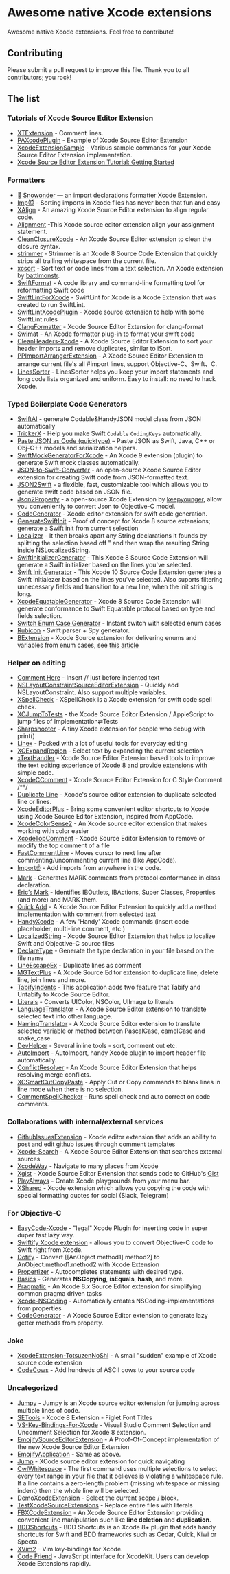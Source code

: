# Awesome native Xcode extensions

Awesome native Xcode extensions. Feel free to contribute!

## Contributing

Please submit a pull request to improve this file. Thank you to all contributors; you rock!

## The list

### Tutorials of Xcode Source Editor Extension

* [XTExtension](https://github.com/wuwen1030/XTExtension) - Comment lines.
* [PAXcodePlugin](https://github.com/balloonsys/PAXcodePlugin) - Example of Xcode Source Editor Extension
* [XcodeExtensionSample](https://github.com/takasek/XcodeExtensionSample) - Various sample commands for your Xcode Source Editor Extension implementation.
* [Xcode Source Editor Extension Tutorial: Getting Started](http://www.vadimbulavin.com/xcode-source-editor-extension-tutorial/)

### Formatters

* [🔮 Snowonder](https://github.com/Karetski/Snowonder) — an import declarations formatter Xcode Extension.
* [Imp😈](https://github.com/shalamowww/imp) - Sorting imports in Xcode files has never been that fun and easy
* [XAlign](https://github.com/qfish/XAlign) - An amazing Xcode Source Editor extension to align regular code.
* [Alignment](https://github.com/tid-kijyun/XcodeSourceEditorExtension-Alignment) -This Xcode source editor extension align your assignment statement.
* [CleanClosureXcode](https://github.com/BalestraPatrick/CleanClosureXcode) - An Xcode Source Editor extension to clean the closure syntax.
* [strimmer](https://github.com/squarefrog/strimmer) - Strimmer is an Xcode 8 Source Code Extension that quickly strips all trailing whitespace from the current file.
* [xcsort](http://apps.brrm.ru/xcsort/) - Sort text or code lines from a text selection. An Xcode extension by [battlmonstr](https://github.com/battlmonstr).
* [SwiftFormat](https://github.com/nicklockwood/SwiftFormat) - A code library and command-line formatting tool for reformatting Swift code
* [SwiftLintForXcode](https://github.com/norio-nomura/SwiftLintForXcode) - SwiftLint for Xcode is a Xcode Extension that was created to run SwiftLint.
* [SwiftLintXcodePlugin](https://github.com/libec/SwiftLintXcodePlugin) - Xcode source extension to help with some SwiftLint rules
* [ClangFormatter](https://github.com/neonichu/ClangFormatter) - Xcode Source Editor Extension for clang-format
* [Swimat](https://github.com/Jintin/Swimat) - An Xcode formatter plug-in to format your swift code
* [CleanHeaders-Xcode](https://github.com/insanoid/CleanHeaders-Xcode) - A Xcode Source Editor Extension to sort your header imports and remove duplicates, similar to iSort.
* [PPImportArrangerExtension](https://github.com/VernonVan/PPImportArrangerExtension) - A Xcode Source Editor Extension to arrange current file's all #import lines, support Objective-C、Swift、C.
* [LinesSorter](https://github.com/V8tr/LinesSorter-Xcode-Extension) - LinesSorter helps you keep your import statements and long code lists organized and uniform. Easy to install: no need to hack Xcode.

### Typed Boilerplate Code Generators
* [SwiftAI](https://github.com/hhfa008/SwiftAI)  - generate Codable&HandyJSON model class from JSON automatically
* [TrickerX](https://github.com/wleii/TrickerX) - Help you make Swift `Codable` `CodingKeys` automatically.
* [Paste JSON as Code (quicktype)](https://github.com/quicktype/quicktype-xcode) – Paste JSON as Swift, Java, C++ or Obj-C++ models and serialization helpers.
* [SwiftMockGeneratorForXcode](https://github.com/seanhenry/SwiftMockGeneratorForXcode) - An Xcode 9 extension (plugin) to generate Swift mock classes automatically.
* [JSON-to-Swift-Converter](https://github.com/mrlegowatch/JSON-to-Swift-Converter) - an open-source Xcode Source Editor extension for creating Swift code from JSON-formatted text.
* [JSON2Swift](https://itunes.apple.com/us/app/json2swift/id1208964041?mt=12) - a flexible, fast, customizable tool which allows you to generate swift code based on JSON file.
* [Json2Property](https://github.com/keepyounger/Json2Property) - a open-source Xcode Extension by [keepyounger](https://github.com/keepyounger), allow you conveniently to convert Json to Objective-C model.
* [CodeGenerator](https://github.com/WANGjieJacques/CodeGenerator/) - Xcode editor extension for swift code generation.
* [GenerateSwiftInit](https://github.com/bkobilansky/GenerateSwiftInit) - Proof of concept for Xcode 8 source extensions; generate a Swift init from current selection
* [Localizer](https://github.com/esttorhe/Localizer) - It then breaks apart any String declarations it founds by splitting the selection based off " and then wrap the resulting String inside NSLocalizedString.
* [SwiftInitializerGenerator](https://github.com/Bouke/SwiftInitializerGenerator) - This Xcode 8 Source Code Extension will generate a Swift initializer based on the lines you've selected.
* [Swift Init Generator](https://github.com/Atimca/SwiftInitGenerator) - This Xcode 10 Source Code Extension generates a Swift initialezer based on the lines you've selected. Also suports filtering unnecessary fields and transition to a new line, when the init string is long.
* [XcodeEquatableGenerator](https://github.com/sergdort/XcodeEquatableGenerator) - Xcode 8 Source Code Extension will generate conformance to Swift Equatable protocol based on type and fields selection.
* [Switch Enum Case Generator](https://github.com/timaktimak/SwitchCaseGenerator) - Instant switch with selected enum cases
* [Rubicon](https://github.com/raptorxcz/Rubicon) - Swift parser + Spy generator.
* [BExtension](https://github.com/DominikBucher12/BEExtension) - Xcode Source extension for delivering enums and variables from enum cases, see [this article](https://www.linkedin.com/pulse/xcode-extension-defining-enum-variables-swift-moreerror-bucher?trk=v-feed&lipi=urn%3Ali%3Apage%3Ad_flagship3_feed%3BGQbYZpETZvH9TQq77%2BltRg%3D%3D)

### Helper on editing

* [Comment Here](https://itunes.apple.com/us/app/comment-here/id1406737173?mt=12) - Insert // just before indented text
* [NSLayoutConstraintSourceEditorExtension](https://github.com/shindyu/NSLayoutConstraintSourceEditorExtension) - Quickly add NSLayoutConstraint. Also support multiple variables.
* [XSpellCheck](https://github.com/wangjiejacques/XSpellCheck) - XSpellCheck is a Xcode extension for swift code spell check.
* [XCJumpToTests](https://github.com/takasek/XCJumpToTests) - the Xcode Source Editor Extension / AppleScript to jump files of Implementation⇄Tests
* [Sharpshooter](https://github.com/twostraws/Sharpshooter) - A tiny Xcode extension for people who debug with print()
* [Linex](https://github.com/kaunteya/Linex) - Packed with a lot of useful tools for everyday editing
* [XCExpandRegion](https://bitbucket.org/rjchatfield/xcexpandregion) - Select text by expanding the current selection
* [xTextHandler](https://github.com/cyanzhong/xTextHandler) - Xcode Source Editor Extension based tools to improve the text editing experience of Xcode 8 and provide extensions with simple code.
* [XcodeCComment](https://github.com/flexih/XcodeCComment) - Xcode Source Editor Extension for C Style Comment /**/
* [Duplicate Line](https://github.com/castus/Xcode8Extensions) - Xcode's source editor extension to duplicate selected line or lines.
* [XcodeEditorPlus](https://github.com/wangshengjia/XcodeEditorPlus) - Bring some convenient editor shortcuts to Xcode using Xcode Source Editor Extension, inspired from AppCode.
* [XcodeColorSense2](https://github.com/onmyway133/XcodeColorSense2) - An Xcode source editor extension that makes working with color easier
* [XcodeTopComment](https://github.com/alexito4/XcodeTopComment) - Xcode Source Editor Extension to remove or modify the top comment of a file
* [FastCommentLine](https://github.com/ebaker355/FastCommentLine) - Moves cursor to next line after commenting/uncommenting current line (like AppCode).
* [Import☝️](https://github.com/markohlebar/Import) - Add imports from anywhere in the code.
* [Mark](https://github.com/velyan/Mark) - Generates MARK comments from protocol conformance in class declaration.
* [Eric’s Mark](https://github.com/richardfrk/EricsMark) - Identifies IBOutlets, IBActions, Super Classes, Properties (and more) and MARK them.
* [Quick Add](https://github.com/funky-monkey/QuickAdd) - A Xcode Source Editor Extension to quickly add a method implementation with comment from selected text
* [HandyXcode](https://github.com/konkontos/HandyXcode) - A few 'Handy' Xcode commands (insert code placeholder, multi-line comment, etc.)
* [LocalizedString](https://github.com/mateusfsilva/LocalizedString) - Xcode Source Editor Extension that helps to localize Swift and Objective-C source files
* [DeclareType](https://github.com/timaktimak/DeclareType) - Generate the type declaration in your file based on the file name
* [LineEscapeEx](https://github.com/sidepelican/LineEscapeEx) - Duplicate lines as comment
* [MGTextPlus](https://github.com/tuan188/MGTextPlus) - A Xcode Source Editor extension to duplicate line, delete line, join lines and more.
* [TabifyIndents](https://itunes.apple.com/jp/app/tabifyindents-for-xcode/id1179234554?mt=12) - This application adds two feature that Tabify and Untabify to Xcode Source Editor.
* [Literals](https://github.com/Igor-Palaguta/LiteralsExtension) - Converts UIColor, NSColor, UIImage to literals
* [LanguageTranslator](https://itunes.apple.com/app/languagetranslator-for-xcode/id1218781096?mt=12) - A Xcode Source Editor extension to translate selected text into other language.
* [NamingTranslator](https://itunes.apple.com/app/namingtranslator-for-xcode/id1218784832?mt=12) - A Xcode Source Editor extension to translate selected variable or method between PascalCase, camelCase and snake_case.
* [DevHelper](https://github.com/AlexeyGolovenkov/DevHelper) - Several inline tools - sort, comment out etc.
* [AutoImport](https://github.com/hhfa008/AutoImport) - AutoImport, handy Xcode plugin to import header file automatically.
* [ConflictResolver](https://github.com/liaojinxing/ConflictResolver) - An Xcode Source Editor Extension that helps resolving merge conflicts.
* [XCSmartCutCopyPaste](https://github.com/mretondo/XCSmartCutCopyPaste) - Apply Cut or Copy commands to blank lines in line mode when there is no selection.
* [CommentSpellChecker](https://github.com/velyan/Comment-Spell-Checker) - Runs spell check and auto correct on code comments.

### Collaborations with internal/external services

* [GithubIssuesExtension](https://github.com/ambientlight/GithubIssuesExtension) - Xcode editor extension that adds an ability to post and edit github issues through comment templates
* [Xcode-Search](https://github.com/skyline75489/Xcode-Search) - A Xcode Source Editor Extension that searches external sources
* [XcodeWay](https://github.com/onmyway133/XcodeWay) - Navigate to many places from Xcode
* [Xgist](https://github.com/Bunn/Xgist) - Xcode Source Editor Extension that sends code to GitHub's [Gist](https://gist.github.com)
* [PlayAlways](https://github.com/insidegui/PlayAlways) - Create Xcode playgrounds from your menu bar.
* [XShared](https://github.com/Otbivnoe/XShared) - Xcode extension which allows you copying the code with special formatting quotes for social (Slack, Telegram)

### For Objective-C

* [EasyCode-Xcode](https://github.com/music4kid/EasyCode-Xcode) - "legal" Xcode Plugin for inserting code in super duper fast lazy way.
* [Swiftify Xcode extension](https://itunes.apple.com/us/app/swiftify-objective-c-to-swift/id1183412116) - allows you to convert Objective-C code to Swift right from Xcode.
* [Dotify](https://github.com/cyanzhong/Dotify) - Convert [[AnObject method1] method2] to AnObject.method1.method2 with Xcode Extension
* [Propertizer](https://github.com/josipbernat/Propertizer) - Autocompletes  statements with desired type.
* [Basics](https://github.com/b-yng/Basics) - Generates __NSCopying__, __isEquals__, __hash__, and more.
* [Pragmatic](https://github.com/bgannin/Pragmatic) - An Xcode 8.*x* Source Editor extension for simplifying common pragma driven tasks
* [Xcode-NSCoding](https://github.com/accatyyc/xcode-nscoding) - Automatically creates NSCoding-implementations from properties
* [CodeGenerator](https://github.com/DeveloperPans/CodeGenerator) - A Xcode Source Editor extension to generate lazy getter methods from property.

### Joke

* [XcodeExtension-TotsuzenNoShi](https://github.com/safx/XcodeExtension-TotsuzenNoShi) - A small "sudden" example of Xcode source code extension
* [CodeCows](https://itunes.apple.com/us/app/codecows/id1176112058?mt=12) - Add hundreds of ASCII cows to your source code

### Uncategorized

* [Jumpy](https://github.com/eddiekaiger/Jumpy) - Jumpy is an Xcode source editor extension for jumping across multiple lines of code.
* [SETools](https://github.com/AfricanSwift/SETools) - Xcode 8 Extension - Figlet Font Titles
* [VS-Key-Bindings-For-Xcode](https://github.com/SlavaBreath/VS-Key-Bindings-For-Xcode) - Visual Studio Comment Selection and Uncomment Selection for Xcode 8 extension.
* [EmojifySourceEditorExtension](https://github.com/bhargavg/EmojifySourceEditorExtension) - A Proof-Of-Concept implementation of the new Xcode Source Editor Extension
* [EmojifyApplication](https://github.com/huangxinping/EmojifyApplication) - Same as above.
* [Jump](https://github.com/deszip/Jump) - XCode source editor extension for quick navigating
* [CwlWhitespace](https://github.com/mattgallagher/CwlWhitespace) - The first command uses multiple selections to select every text range in your file that it believes is violating a whitespace rule. If a line contains a zero-length problem (missing whitespace or missing indent) then the whole line will be selected.
* [DemoXcodeExtension](https://github.com/rickytan/DemoXcodeExtension) - Select the current scope / block.
* [TestXcodeSourceExtensions](https://github.com/hugofalkman/TestXcodeSourceExtensions) - Replace entire files with literals
* [FBXCodeExtension](https://github.com/flybrotherlixiang/FBXCodeExtension) - An Xcode Source Editor Extension providing convenient line manipulation such like __line deletion__ and __duplication__.
* [BDDShortcuts](https://github.com/tjarratt/BDDShortcuts) - BDD Shortcuts is an Xcode 8+ plugin that adds handy shortcuts for Swift and BDD frameworks such as Cedar, Quick, Kiwi or Specta.
* [XVim2](https://github.com/XVimProject/XVim2) - Vim key-bindings for Xcode.
* [Code Friend](https://github.com/qvcodefriend/CodeFriend) - JavaScript interface for XcodeKit. Users can develop Xcode Extensions rapidly.
